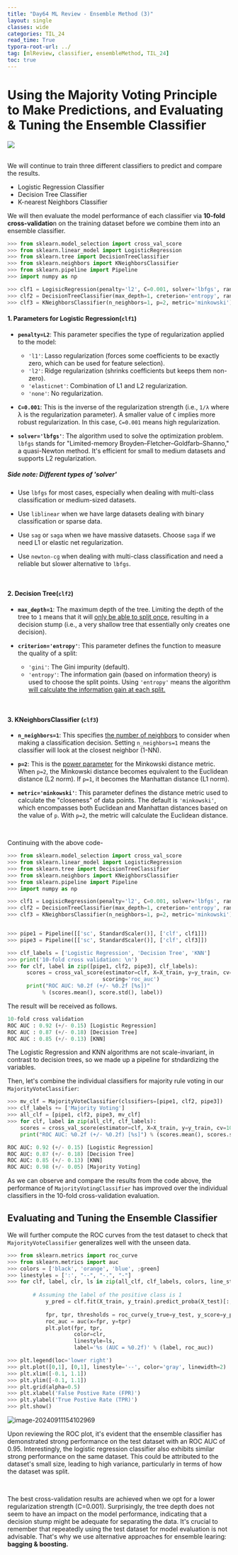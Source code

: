 ```yaml
---
title: "Day64 ML Review - Ensemble Method (3)"
layout: single
classes: wide
categories: TIL_24
read_time: True
typora-root-url: ../
tag: [mlReview, classifier, ensembleMethod, TIL_24]
toc: true 
---
```


# Using the Majority Voting Principle to Make Predictions, and Evaluating & Tuning the Ensemble Classifier

<img src="/blog/images/2024-08-28-TIL24_Day64/4327EA79-C600-431F-93D1-AE7CC891C2EF.jpeg"><br><br>

We will continue to train three different classifiers to predict and compare the results. 

- Logistic Regression Classifier
- Decision Tree Classifier
- K-nearest Neighbors Classifier



We will then evaluate the model performance of each classifier via **10-fold cross-validatio**n on the training dataset before we combine them into an ensemble classifier.

```python
>>> from sklearn.model_selection import cross_val_score
>>> from sklearn.linear_model import LogisticRegression
>>> from sklearn.tree import DecisionTreeClassifier
>>> from sklearn.neighbors import KNeighborsClassifier
>>> from sklearn.pipeline import Pipeline
>>> import numpy as np

>>> clf1 = LogisicRegression(penalty='l2', C=0.001, solver='lbfgs', random_state=1)
>>> clf2 = DecisionTreeClassifier(max_depth=1, creterion='entropy', random_state=0)
>>> clf3 = KNeighborsClassifier(n_neighbors=1, p=2, metric='minkowski')

```



#### 1. Parameters for Logistic Regression(`clf1`)

- **`penalty=L2`**: This parameter specifies the type of regularization applied to the model:
  - `'l1'`: Lasso regularization (forces some coefficients to be exactly zero, which can be used for feature selection).
  - `'l2'`: Ridge regularization (shrinks coefficients but keeps them non-zero).
  - `'elasticnet'`: Combination of L1 and L2 regularization.
  - `'none'`: No regularization.

- **`C=0.001`**: This is the inverse of the regularization strength (i.e., `1/λ` where λ is the regularization parameter). A smaller value of `C` implies more robust regularization. In this case, `C=0.001` means high regularization.

- **`solver='lbfgs'`**: The algorithm used to solve the optimization problem. `lbfgs` stands for "Limited-memory Broyden–Fletcher–Goldfarb–Shanno," a quasi-Newton method. It's efficient for small to medium datasets and supports L2 regularization.

##### Side note: Different types of 'solver'

- Use `lbfgs` for most cases, especially when dealing with multi-class classification or medium-sized datasets.

- Use `liblinear` when we have large datasets dealing with binary classification or sparse data.
- Use `sag` or `saga` when we have massive datasets. Choose `saga` if we need L1 or elastic net regularization.
- Use `newton-cg` when dealing with multi-class classification and need a reliable but slower alternative to `lbfgs`.

<Br>

#### 2. Decision Tree(`clf2`)

- **`max_depth=1`**: The maximum depth of the tree. Limiting the depth of the tree to `1` means that it will <u>only be able to split once</u>, resulting in a decision stump (i.e., a very shallow tree that essentially only creates one decision).

- **`criterion='entropy'`**: This parameter defines the function to measure the quality of a split:
  - `'gini'`: The Gini impurity (default).
  - `'entropy'`: The information gain (based on information theory) is used to choose the split points. Using `'entropy'` means the algorithm <u>will calculate the information gain at each split.</u>

<br>

#### 3. KNeighborsClassifier (`clf3`)

- **`n_neighbors=1`**: This specifies <u>the number of neighbors</u> to consider when making a classification decision. Setting `n_neighbors=1` means the classifier will look at the closest neighbor (1-NN).

- **`p=2`**: This is the <u>power parameter</u> for the Minkowski distance metric. When `p=2`, the Minkowski distance becomes equivalent to the Euclidean distance (L2 norm). If `p=1`, it becomes the Manhattan distance (L1 norm).

- **`metric='minkowski'`**: This parameter defines the distance metric used to calculate the "closeness" of data points. The default is `'minkowski'`, which encompasses both Euclidean and Manhattan distances based on the value of `p`. With `p=2`, the metric will calculate the Euclidean distance.

<br>

Continuing with the above code- 

```python
>>> from sklearn.model_selection import cross_val_score
>>> from sklearn.linear_model import LogisticRegression
>>> from sklearn.tree import DecisionTreeClassifier
>>> from sklearn.neighbors import KNeighborsClassifier
>>> from sklearn.pipeline import Pipeline
>>> import numpy as np

>>> clf1 = LogisicRegression(penalty='l2', C=0.001, solver='lbfgs', random_state=1)
>>> clf2 = DecisionTreeClassifier(max_depth=1, creterion='entropy', random_state=0)
>>> clf3 = KNeighborsClassifier(n_neighbors=1, p=2, metric='minkowski')


>>> pipe1 = Pipeline([['sc', StandardScaler()], ['clf', clf1]])
>>> pipe3 = Pipeline([['sc', StandardScaler()], ['clf', clf3]])

>>> clf_labels = ['Logistic Regression', 'Decision Tree', 'KNN']
>>> print('10-fold cross validation: \n')
>>> for clf, label in zip([pipe1, clf2, pipe3], clf_labels):
      scores = cross_val_score(estimator=clf, X=X_train, y=y_train, cv=10,
                              scoring='roc_auc')
      print("ROC AUC: %0.2f (+/- %0.2f [%s])"
           % (scores.mean(), score.std(), label))

```

The result will be received as follows.

```python
10-fold cross validation
ROC AUC : 0.92 (+/- 0.15) [Logistic Regression]
ROC AUC : 0.87 (+/- 0.18) [Decision Tree]
ROC AUC : 0.85 (+/- 0.13) [KNN]
```

The Logistic Regression and KNN algorithms are not scale-invariant, in contrast to decision trees, so we made up a pipeline for stndardizing the variables. 



Then, let's combine the individual classifiers for majority rule voting in our `MajorityVoteClassifier`:

```python
>>> mv_clf = MajorityVoteClassifier(clssifiers=[pipe1, clf2, pipe3])
>>> clf_labels += ['Majority Voting']
>>> all_clf = [pipe1, clf2, pipe3, mv_clf]
>>> for clf, label in zip(all_clf, clf_labels):
  	scores = cross_val_score(estimator=clf, X=X_train, y=y_train, cv=10, scoring='roc_auc')
  	print("ROC AUC: %0.2f (+/- %0.2f) [%s]") % (scores.mean(), scores.std(), label)

ROC AUC: 0.92 (+/- 0.15) [Logistic Regression]
ROC AUC: 0.87 (+/- 0.18) [Decision Tree]
ROC AUC: 0.85 (+/- 0.13) [KNN]
ROC AUC: 0.98 (+/- 0.05) [Majority Voting]
```



As we can observe and compare the results from the code above, the performance of `MajorityVotingClassifier` has improved over the individual classifiers in the 10-fold cross-validation evaluation. 



## Evaluating and Tuning the Ensemble Classifier

We will further compute the ROC curves from the test dataset to check that `MajorityVoteClassifier` generalizes well with the unseen data. 

```python
>>> from sklearn.metrics import roc_curve
>>> from sklearn.metrics import auc
>>> colors = ['black', 'orange', 'blue', ;green]
>>> linestyles = [':', "--", "-.", "-"]
>>> for clf, label, clr, ls in zip(all_clf, clf_labels, colors, line_styles):
  
    	# Assuming the label of the positive class is 1
    		y_pred = clf.fit(X_train, y_train).predict_proba(X_test)[:, 1]
    
    		fpr, tpr, thresholds = roc_curve(y_true=y_test, y_score=y_pred)
    		roc_auc = auc(x=fpr, y=tpr)    
    		plt.plot(fpr, tpr, 
        		     color=clr,
            		 linestyle=ls,
		             label='%s (AUC = %0.2f)' % (label, roc_auc))

>>> plt.legend(loc='lower right')
>>> plt.plot([0,1], [0,1], linestyle='--', color='gray', linewidth=2)
>>> plt.xlim([-0.1, 1.1])
>>> plt.ylim([-0.1, 1.1])
>>> plt.grid(alpha=0.5)
>>> plt.xlabel('False Postive Rate (FPR)')
>>> plt.ylabel('True Postive Rate (TPR)')
>>> plt.show()
```

![image-20240911154102969](/images/2024-08-28-TIL24_Day64/image-20240911154102969.png)

Upon reviewing the ROC plot, it's evident that the ensemble classifier has demonstrated strong performance on the test dataset with an ROC AUC of 0.95. Interestingly, the logistic regression classifier also exhibits similar strong performance on the same dataset. This could be attributed to the dataset's small size, leading to high variance, particularly in terms of how the dataset was split.

<Br>

The best cross-validation results are achieved when we opt for a lower regularization strength (C=0.001). Surprisingly, the tree depth does not seem to have an impact on the model performance, indicating that a decision stump might be adequate for separating the data. It's crucial to remember that repeatedly using the test dataset for model evaluation is not advisable. That's why we use alternative approaches for ensemble learing: **bagging & boosting.** 

<br><br><Br>
